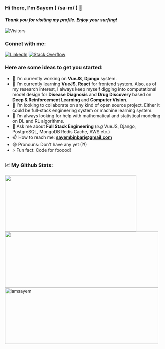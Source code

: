 ### Hi there, I'm Sayem ( /sa-m/ ) 👋

#### _Thank you for visiting my profile. Enjoy your surfing!_

![Visitors](https://visitor-badge.glitch.me/badge?page_id=${your.username}.${your.repo.id})

### Connet with me:
[![LinkedIn](https://img.shields.io/badge/%20-LinkedIn-black?color=14171A&labelColor=212121&logo=linkedin&logoColor=ffffff)](https://www.linkedin.com/in/sayembari/)
[![Stack Overflow](https://img.shields.io/badge/%20-Stack%20Overflow-black?color=14171A&labelColor=fff&logo=stackoverflow&logoColor=0c0d0e26)](https://stackoverflow.com/users/4380965/sayem-bari?tab=profile)

### Here are some ideas to get you started:

- 🔭 I’m currently working on **VueJS**, **Django** system.
- 🌱 I’m currently learning **VueJS**, **React** for frontend system. Also, as of my research interest, I always keep myself digging into computational model design for **Disease Diagnosis** and **Drug Discovery** based on **Deep & Reinforcement Learning** and **Computer Vision**.
- 👯 I’m looking to collaborate on any kind of open source project. Either it could be full-stack engineering system or machine learning system.
- 🤔 I’m always looking for help with mathematical and statistical modeling on DL and RL algorithms. 
- 💬 Ask me about **Full Stack Engineering** (_e.g_ VueJS, Django, PostgreSQL, MongoDB Redis Cache, AWS etc.)
- 📫 How to reach me: **sayembinbari@gmail.com**
- 😄 Pronouns: Don't have any yet (?!)
- ⚡ Fun fact: Code for fooood!

### 📈 My Github Stats:

<div class="row">
  <div class="col-md-4" markdown="1">
    <img width="420px" height="180em" src="https://github-readme-stats.vercel.app/api/top-langs/?username=iamsayem&layout=compact" />
  </div>
  <div class="col-md-4" markdown="1">
    <img width="490px" height="180em" src="https://github-readme-stats.vercel.app/api?username=iamsayem&show_icons=true&hide_border=true&&count_private=true&include_all_commits=true" />
  </div>
  <div class="col-md-4" mardown="1">
    <img width="490px" height="180em" align="center" src="https://github-readme-streak-stats.herokuapp.com/?user=iamsayem" alt="iamsayem" />
  </div>
</div>
